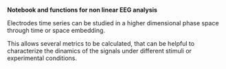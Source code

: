**Notebook and functions for non linear EEG analysis**

Electrodes time series can be studied in a higher dimensional phase space through time or space embedding.

This allows several metrics to be calculated, that can be helpful to characterize the dinamics of the signals under different stimuli or experimental conditions.
